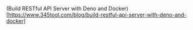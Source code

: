 (Build RESTful API Server with Deno and Docker)[https://www.345tool.com/blog/build-restful-api-server-with-deno-and-docker]
